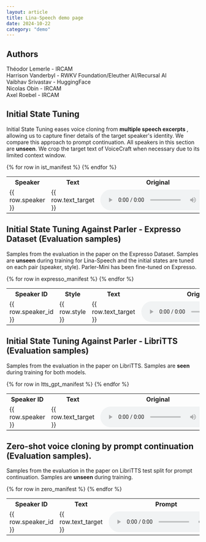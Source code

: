 ```yaml
--- 
layout: article
title: Lina-Speech demo page
date: 2024-10-22
category: "demo" 
---
```

<section>
<h2> Authors </h2>
Théodor Lemerle - IRCAM<br>
Harrison Vanderbyl - RWKV Foundation/Eleuther AI/Recursal AI<br>
Vaibhav Srivastav - HuggingFace<br>
Nicolas Obin - IRCAM <br>
Axel Roebel - IRCAM <br>

</section>

<section>
<h2> Initial State Tuning</h2>
<p style="">
Initial State Tuning eases voice cloning from <strong> multiple speech excerpts </strong>, allowing us to capture finer details of the target speaker's identity. We compare this approach to prompt continuation. All speakers in this section are <strong>unseen</strong>. We crop the target text of VoiceCraft when necessary due to its limited context window.
</p>
<table>
    <tr>
    <th>Speaker</th>
    <th>Text</th>
    <th style="min-width:160px;">Original</th>
    <th style="min-width:160px;">Lina-Speech <small>(Initial State Tuning)</small></th>
    <th style="min-width:160px;">Lina-Speech <small>(Prompt continuation)</small></th>
    <th style="min-width:160px;">VoiceCraft <small>(Prompt continuation)</small></th>
    </tr>
{% for row in ist_manifest %}
    <tr style="border-bottom: 1px solid #000;">
        <td>{{ row.speaker }}  </td>
        <td>  {{ row.text_target }}</td>
        <td><audio controls=""><source src="/assets/demo_lina/ist/{{ row.folder }}/norm/original.wav" type="audio/x-wav"></audio></td>
        <td><audio controls=""><source src="/assets/demo_lina/ist/{{ row.folder }}/norm/ist.wav" type="audio/x-wav"></audio></td>
        <td><audio controls=""><source src="/assets/demo_lina/ist/{{ row.folder }}/norm/no_ist.wav" type="audio/x-wav"></audio></td>
        <td><audio controls=""><source src="/assets/demo_lina/ist/{{ row.folder }}/norm/voicecraft.wav" type="audio/x-wav"></audio></td>
    </tr>
{% endfor %}

</table>
</section>
<section>
<h2> Initial State Tuning Against Parler - Expresso Dataset (Evaluation samples) </h2>
<p style="">
Samples from the evaluation in the paper on the Expresso Dataset.
Samples are <strong>unseen</strong> during training for Lina-Speech and the initial states are tuned on each pair (speaker, style). Parler-Mini has been fine-tuned on Expresso.
</p>

<table>
    <tr>
    <th>Speaker ID</th>
    <th>Style</th>
    <th>Text</th>
    <th>Original</th>
    <th style="min-width:160px;">Lina-Speech <small>(Initial State Tuning)</small></th>
    <th style="min-width:160px;">Parler Mini<small>(Textual Prompt)</small></th>
    </tr>
{% for row in expresso_manifest %}
    <tr style="border-bottom: 1px solid #000;">
        <td>{{ row.speaker_id }}  </td>
        <td>{{ row.style }}  </td>
        <td>  {{ row.text_target }}</td>
        <td><audio controls=""><source src="/assets/demo_lina/expresso/{{ row.speaker_id }}_{{ row.style }}_example.wav" type="audio/x-wav"></audio></td>
        <td><audio controls=""><source src="/assets/demo_lina/expresso/{{ row.id }}_lina.wav" type="audio/x-wav"></audio></td>
        <td><audio controls=""><source src="/assets/demo_lina/expresso/{{ row.id }}_parler.wav" type="audio/x-wav"></audio></td>
    </tr>
{% endfor %}
    </tr>
</table>
</section>



<section>
 <h2> Initial State Tuning Against Parler - LibriTTS (Evaluation samples)</h2>
<p style="">
Samples from the evaluation in the paper on LibriTTS.
Samples are <strong>seen</strong> during training for both models.
</p>
<table>
    <tr>
    <th>Speaker ID</th>
    <th>Text</th>
    <th>Original</th>
    <th style="min-width:160px;">Lina-Speech <small>(Initial State Tuning)</small></th>
    <th style="min-width:160px;">Parler Mini<small>(Textual Prompt)</small></th>
    </tr>
{% for row in ltts_gpt_manifest %}
    <tr style="border-bottom: 1px solid #000;">
        <td>{{ row.speaker }}  </td>
        <td>  {{ row.text_target }}</td>
        <td><audio controls=""><source src="/assets/demo_lina/ltts_gpt/{{ row.id }}_example.wav" type="audio/x-wav"></audio></td>
        <td><audio controls=""><source src="/assets/demo_lina/ltts_gpt/{{ row.id }}_lina.wav" type="audio/x-wav"></audio></td>
        <td><audio controls=""><source src="/assets/demo_lina/ltts_gpt/{{ row.id }}_parler.wav" type="audio/x-wav"></audio></td>
    </tr>
{% endfor %}
    </tr>
</table>
</section>

<section>
<h2> Zero-shot voice cloning by prompt continuation (Evaluation samples). </h2>
<p>
Samples from the evaluation in the paper on LibriTTS test split for prompt continuation.
Samples are <strong>unseen</strong> during training.
</p>
<table>
    <tr>
    <th>Speaker ID</th>
    <th>Text</th>
    <th>Prompt</th>
    <th>Lina-Speech </th>
    <th>VoiceCraft</th>
    <th>StyleTTS 2</th>
    <th>VALLE-X (Plachtaa)</th>
    </tr>
{% for row in zero_manifest %}
    <tr style="border-bottom: 1px solid #000;">
        <td>{{ row.speaker_id }}  </td>
        <td>  {{ row.text_target }}</td>
        <td><audio controls=""><source src="/assets/demo_lina/zero/{{ row.id }}_prompt.wav" type="audio/x-wav"></audio></td>
        <td><audio controls=""><source src="/assets/demo_lina/zero/{{ row.id }}_lina.wav" type="audio/x-wav"></audio></td>
        <td><audio controls=""><source src="/assets/demo_lina/zero/{{ row.id }}_voicecraft.wav" type="audio/x-wav"></audio></td>
        <td><audio controls=""><source src="/assets/demo_lina/zero/{{ row.id }}_styletts.wav" type="audio/x-wav"></audio></td>
        <td><audio controls=""><source src="/assets/demo_lina/zero/{{ row.id }}_vallex.wav" type="audio/x-wav"></audio></td>
    </tr>
{% endfor %}
    </tr>
</table>

</section>
